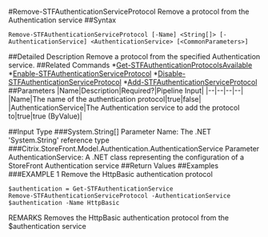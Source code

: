 #Remove-STFAuthenticationServiceProtocol
Remove a protocol from the Authentication service
##Syntax
```Remove-STFAuthenticationServiceProtocol [-Name] <String[]> [-AuthenticationService] <AuthenticationService> [<CommonParameters>]
```
##Detailed Description
Remove a protocol from the specified Authentication service.
##Related Commands
*[Get-STFAuthenticationProtocolsAvailable](Get-STFAuthenticationProtocolsAvailable)
*[Enable-STFAuthenticationServiceProtocol](Enable-STFAuthenticationServiceProtocol)
*[Disable-STFAuthenticationServiceProtocol](Disable-STFAuthenticationServiceProtocol)
*[Add-STFAuthenticationServiceProtocol](Add-STFAuthenticationServiceProtocol)
##Parameters
|Name|Description|Required?|Pipeline Input||--|--|--|--||Name|The name of the authentication protocol|true|false||AuthenticationService|The Authentication service to add the protocol to|true|true (ByValue)|##Input Type
###System.String[]
Parameter Name: The .NET 'System.String' reference type
###Citrix.StoreFront.Model.Authentication.AuthenticationService
Parameter AuthenticationService: A .NET class representing the configuration of a StoreFront Authentication service
##Return Values
##Examples
###EXAMPLE 1 Remove the HttpBasic authentication protocol
```$authentication = Get-STFAuthenticationService
Remove-STFAuthenticationServiceProtocol -AuthenticationService $authentication -Name HttpBasic
```
REMARKS
Removes the HttpBasic authentication protocol from the $authentication service
